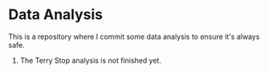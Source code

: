 # Data Analysis

This is a repository where I commit some data analysis to ensure it's always safe.

1. The Terry Stop analysis is not finished yet.